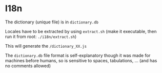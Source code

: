 # I18n

The dictionary (unique file) is in `dictionary.db`

Locales have to be extracted by using `extract.sh` (make it executable, then run it from root: `./i18n/extract.sh`)

This will generate the `/dictionary_XX.js`

The `dictionary.db` file format is self-explanatory though it was made for machines before humans, so is sensitive to spaces, tabulations, ... (and has no comments allowed)